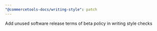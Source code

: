 ```yaml
---
"@commercetools-docs/writing-style": patch
---
```


Add unused software release terms of beta policy in writing style checks
